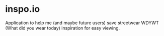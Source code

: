 # inspo.io

Application to help me (and maybe future users) save streetwear WDYWT (What did you wear today) inspiration for easy viewing.
